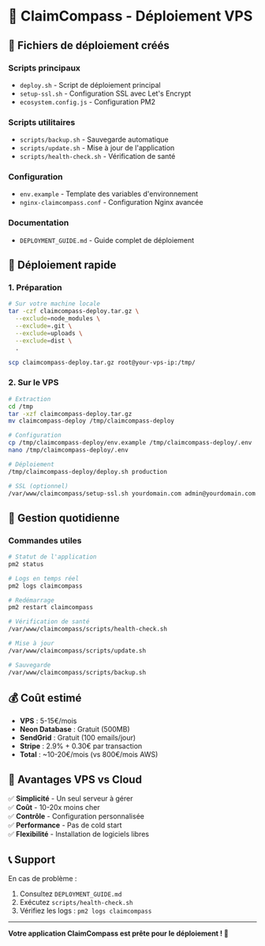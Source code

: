 # 🚀 ClaimCompass - Déploiement VPS

## 📁 Fichiers de déploiement créés

### Scripts principaux
- `deploy.sh` - Script de déploiement principal
- `setup-ssl.sh` - Configuration SSL avec Let's Encrypt
- `ecosystem.config.js` - Configuration PM2

### Scripts utilitaires
- `scripts/backup.sh` - Sauvegarde automatique
- `scripts/update.sh` - Mise à jour de l'application
- `scripts/health-check.sh` - Vérification de santé

### Configuration
- `env.example` - Template des variables d'environnement
- `nginx-claimcompass.conf` - Configuration Nginx avancée

### Documentation
- `DEPLOYMENT_GUIDE.md` - Guide complet de déploiement

## 🚀 Déploiement rapide

### 1. Préparation
```bash
# Sur votre machine locale
tar -czf claimcompass-deploy.tar.gz \
  --exclude=node_modules \
  --exclude=.git \
  --exclude=uploads \
  --exclude=dist \
  .

scp claimcompass-deploy.tar.gz root@your-vps-ip:/tmp/
```

### 2. Sur le VPS
```bash
# Extraction
cd /tmp
tar -xzf claimcompass-deploy.tar.gz
mv claimcompass-deploy /tmp/claimcompass-deploy

# Configuration
cp /tmp/claimcompass-deploy/env.example /tmp/claimcompass-deploy/.env
nano /tmp/claimcompass-deploy/.env

# Déploiement
/tmp/claimcompass-deploy/deploy.sh production

# SSL (optionnel)
/var/www/claimcompass/setup-ssl.sh yourdomain.com admin@yourdomain.com
```

## 🔧 Gestion quotidienne

### Commandes utiles
```bash
# Statut de l'application
pm2 status

# Logs en temps réel
pm2 logs claimcompass

# Redémarrage
pm2 restart claimcompass

# Vérification de santé
/var/www/claimcompass/scripts/health-check.sh

# Mise à jour
/var/www/claimcompass/scripts/update.sh

# Sauvegarde
/var/www/claimcompass/scripts/backup.sh
```

## 💰 Coût estimé

- **VPS** : 5-15€/mois
- **Neon Database** : Gratuit (500MB)
- **SendGrid** : Gratuit (100 emails/jour)
- **Stripe** : 2.9% + 0.30€ par transaction
- **Total** : ~10-20€/mois (vs 800€/mois AWS)

## 🎯 Avantages VPS vs Cloud

✅ **Simplicité** - Un seul serveur à gérer  
✅ **Coût** - 10-20x moins cher  
✅ **Contrôle** - Configuration personnalisée  
✅ **Performance** - Pas de cold start  
✅ **Flexibilité** - Installation de logiciels libres  

## 📞 Support

En cas de problème :
1. Consultez `DEPLOYMENT_GUIDE.md`
2. Exécutez `scripts/health-check.sh`
3. Vérifiez les logs : `pm2 logs claimcompass`

---

**Votre application ClaimCompass est prête pour le déploiement ! 🎉**
